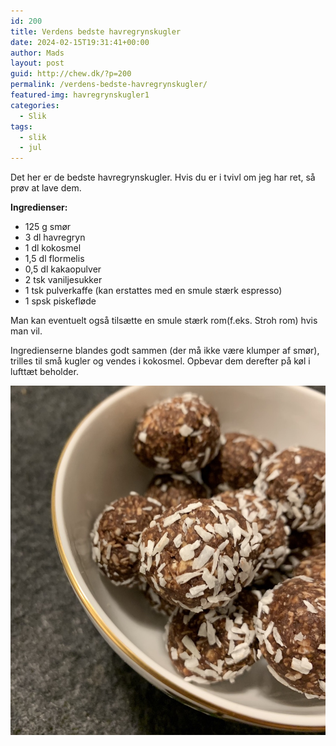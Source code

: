 ```yaml
---
id: 200
title: Verdens bedste havregrynskugler
date: 2024-02-15T19:31:41+00:00
author: Mads
layout: post
guid: http://chew.dk/?p=200
permalink: /verdens-bedste-havregrynskugler/
featured-img: havregrynskugler1
categories:
  - Slik
tags:
  - slik
  - jul
---
```

Det her er de bedste havregrynskugler. Hvis du er i tvivl om jeg har ret, så prøv at lave dem.

**Ingredienser:**

  * 125 g smør
  * 3 dl havregryn
  * 1 dl kokosmel
  * 1,5 dl flormelis
  * 0,5 dl kakaopulver
  * 2 tsk vaniljesukker
  * 1 tsk pulverkaffe (kan erstattes med en smule stærk espresso)
  * 1 spsk piskefløde
  
Man kan eventuelt også tilsætte en smule stærk rom(f.eks. Stroh rom) hvis man vil.

Ingredienserne blandes godt sammen (der må ikke være klumper af smør), trilles til små kugler og vendes i kokosmel. Opbevar dem derefter på køl i lufttæt beholder.

<a href="/assets/img/posts/havregrynskugler2-1024x1136.jpg"><img src="/assets/img/posts/havregrynskugler2-1024x1136.jpg" /></a>
